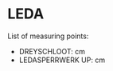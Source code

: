 # LEDA

List of measuring points:

* DREYSCHLOOT: <Value topic="rivers/pegel-online/LEDA/DREYSCHLOOT/measurementValue"/> cm
* LEDASPERRWERK UP: <Value topic="rivers/pegel-online/LEDA/LEDASPERRWERK UP/measurementValue"/> cm

